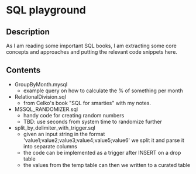 # SQL playground 

## Description

As I am reading some important SQL books, I am extracting some core concepts and approaches and putting the relevant code snippets here.

## Contents
* GroupByMonth.mysql 
  * example query on how to calculate the % of something per month
* RelationalDivision.sql
  * from Celko's book "SQL for smarties" with my notes.
* MSSQL_RANDOMIZER.sql
  * handy code for creating random numbers
  * TBD: use seconds from system time to randomize further
* split_by_delimiter_with_trigger.sql
  * given an input string in the format 'value1;value2;value3;value4;value5;value6' we split it and parse it into separate columns
  * the code can be implemented as a trigger after INSERT on a drop table
  * the values from the temp table can then we written to a curated table
